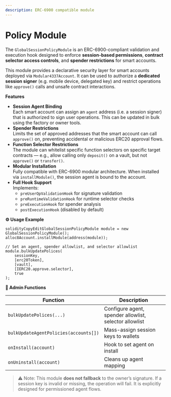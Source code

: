 ```yaml
---
description: ERC-6900 compatible module
---
```


# Policy Module

The `GlobalSessionPolicyModule` is an ERC-6900-compliant validation and execution hook designed to enforce **session-based permissions**, **contract selector access controls**, and **spender restrictions** for smart accounts.

This module provides a declarative security layer for smart accounts deployed via `Modular4337Account`. It can be used to authorize a **dedicated session signer** (e.g. mobile device, delegated key) and restrict operations like `approve()` calls and unsafe contract interactions.

**Features**

* **Session Agent Binding**\
  Each smart account can assign an `agent` address (i.e. a session signer) that is authorized to sign user operations. This can be updated in bulk using the factory or owner tools.
* **Spender Restrictions**\
  Limits the set of approved addresses that the smart account can call `approve()` on, preventing accidental or malicious ERC20 approval flows.
* **Function Selector Restrictions**\
  The module can whitelist specific function selectors on specific target contracts — e.g., allow calling only `deposit()` on a vault, but not `approve()` or `transfer()`.
* **Modular Installation**\
  Fully compatible with ERC-6900 modular architecture. When installed via `installModule()`, the session agent is bound to the account.
* **Full Hook Support**\
  Implements:
  * `preUserOpValidationHook` for signature validation
  * `preRuntimeValidationHook` for runtime selector checks
  * `preExecutionHook` for spender analysis
  * `postExecutionHook` (disabled by default)

**⚙️ Usage Example**

```solidity
solidityCopyEditGlobalSessionPolicyModule module = new GlobalSessionPolicyModule();
alloc8Account.installModule(address(module));

// Set an agent, spender allowlist, and selector allowlist
module.bulkUpdatePolices(
    sessionKey,
    [erc20Token],
    [vault],
    [IERC20.approve.selector],
    true
);
```

**🔄 Admin Functions**

| Function                              | Description                                            |
| ------------------------------------- | ------------------------------------------------------ |
| `bulkUpdatePolices(...)`              | Configure agent, spender allowlist, selector allowlist |
| `bulkUpdateAgentPolicies(accounts[])` | Mass-assign session keys to wallets                    |
| `onInstall(account)`                  | Hook to set agent on install                           |
| `onUninstall(account)`                | Cleans up agent mapping                                |

> ⚠️ Note: This module **does not fallback** to the owner’s signature. If a session key is invalid or missing, the operation will fail. It is explicitly designed for permissioned agent flows.
